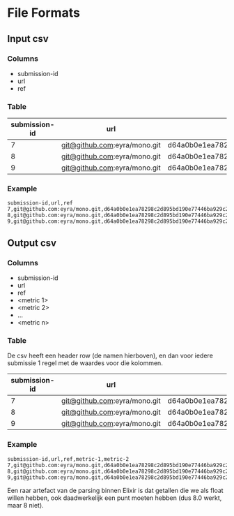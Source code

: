 # File Formats

## Input csv

### Columns
* submission-id
* url
* ref

### Table

| submission-id | url | ref |
|---------------|-----|-----|
|7|git@github.com:eyra/mono.git|d64a0b0e1ea78298c2d895bd190e77446ba929c2|
|8|git@github.com:eyra/mono.git|d64a0b0e1ea78298c2d895bd190e77446ba929c2|
|9|git@github.com:eyra/mono.git|d64a0b0e1ea78298c2d895bd190e77446ba929c2|

### Example

```
submission-id,url,ref
7,git@github.com:eyra/mono.git,d64a0b0e1ea78298c2d895bd190e77446ba929c2
8,git@github.com:eyra/mono.git,d64a0b0e1ea78298c2d895bd190e77446ba929c2
9,git@github.com:eyra/mono.git,d64a0b0e1ea78298c2d895bd190e77446ba929c2

```

## Output csv

### Columns
* submission-id
* url
* ref
* \<metric 1\>
* \<metric 2\>
* ...
* \<metric n\>

### Table
De csv heeft een header row (de namen hierboven), en dan voor iedere submissie 1 regel met de waardes voor die kolommen.

| submission-id | url | ref | metric-1 | metric-2 |
|---------------|-----|-----|----------|----------|
|7|git@github.com:eyra/mono.git|d64a0b0e1ea78298c2d895bd190e77446ba929c2|0.1|8.0|
|8|git@github.com:eyra/mono.git|d64a0b0e1ea78298c2d895bd190e77446ba929c2|0.15|6.0|
|9|git@github.com:eyra/mono.git|d64a0b0e1ea78298c2d895bd190e77446ba929c2|0.01|6.0|

### Example

```
submission-id,url,ref,metric-1,metric-2
7,git@github.com:eyra/mono.git,d64a0b0e1ea78298c2d895bd190e77446ba929c2,0.1,8.0
8,git@github.com:eyra/mono.git,d64a0b0e1ea78298c2d895bd190e77446ba929c2,0.15,6.0
9,git@github.com:eyra/mono.git,d64a0b0e1ea78298c2d895bd190e77446ba929c2,0.01,6.0

```
Een raar artefact van de parsing binnen Elixir is dat getallen die we als float willen hebben, ook daadwerkelijk een punt moeten hebben (dus 8.0 werkt, maar 8 niet).

